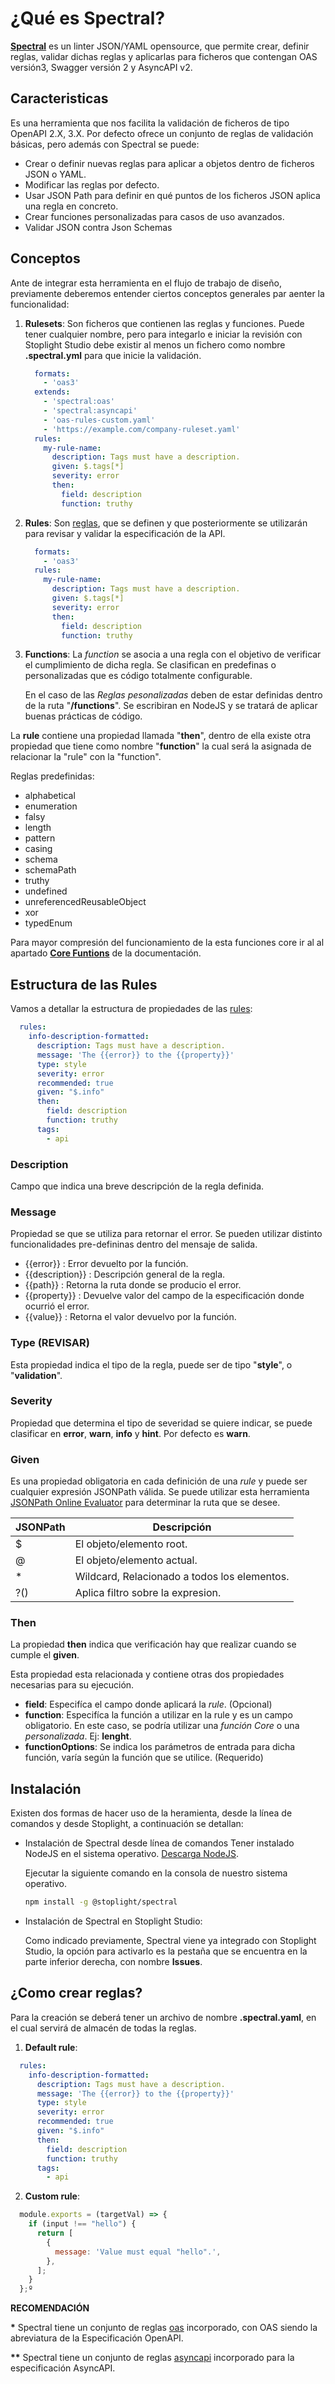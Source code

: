 # ¿Qué es Spectral?

**[Spectral](https://stoplight.io/open-source/spectral)** es un linter JSON/YAML opensource, que permite crear, definir reglas, validar dichas reglas y aplicarlas para ficheros que contengan OAS versión3, Swagger versión 2 y AsyncAPI v2.

## Caracteristicas
Es una herramienta que nos facilita la validación de ficheros de tipo OpenAPI 2.X, 3.X. Por defecto ofrece un conjunto de reglas de validación básicas, pero además con Spectral se puede:

- Crear o definir nuevas reglas para aplicar a objetos dentro de ficheros JSON o YAML.
- Modificar las reglas por defecto.
- Usar JSON Path para definir en qué puntos de los ficheros JSON aplica una regla en concreto.
- Crear funciones personalizadas para casos de uso avanzados.
- Validar JSON contra Json Schemas

## Conceptos

Ante de integrar esta herramienta en el flujo de trabajo de diseño, previamente deberemos entender ciertos conceptos generales par aenter la funcionalidad: 

1. **Rulesets**: Son ficheros que contienen las reglas y funciones. Puede tener cualquier nombre, pero para integarlo e iniciar la revisión con Stoplight Studio debe existir al menos un fichero como nombre **.spectral.yml** para que inicie la validación.

    ```yaml
      formats: 
        - 'oas3'
      extends: 
        - 'spectral:oas'
        - 'spectral:asyncapi'
        - 'oas-rules-custom.yaml'
        - 'https://example.com/company-ruleset.yaml'
      rules:
        my-rule-name:
          description: Tags must have a description.
          given: $.tags[*]
          severity: error
          then:
            field: description
            function: truthy
    ```

2. **Rules**: Son [reglas](https://meta.stoplight.io/docs/spectral/01baf06bdd05a-rulesets), que se definen y que posteriormente se utilizarán para revisar y validar la especificación de la API.

    ```yaml
      formats: 
        - 'oas3'
      rules:
        my-rule-name:
          description: Tags must have a description.
          given: $.tags[*]
          severity: error
          then:
            field: description
            function: truthy
    ```

3. **Functions**: La *function* se asocia a una regla con el objetivo de verificar el cumplimiento de dicha regla. Se clasifican en predefinas o personalizadas que es código totalmente configurable. 

    En el caso de las *Reglas pesonalizadas* deben de estar definidas dentro de la ruta "**/functions**". Se escribiran en NodeJS y se tratará de aplicar buenas prácticas de código.


La **rule** contiene una propiedad llamada "**then**", dentro de ella existe otra propiedad que tiene como nombre "**function**" la cual será la asignada de relacionar la "rule" con la "function".

  Reglas predefinidas:
   - alphabetical
   - enumeration
   - falsy
   - length
   - pattern
   - casing
   - schema
   - schemaPath
   - truthy
   - undefined
   - unreferencedReusableObject
   - xor
   - typedEnum  
   
Para mayor compresión del funcionamiento de la esta funciones core ir al al apartado [**Core Funtions**](https://meta.stoplight.io/docs/spectral/docs/reference/functions.md) de  la documentación.

## Estructura de las Rules
Vamos a detallar la estructura de propiedades de las [rules](https://meta.stoplight.io/docs/spectral/e5b9616d6d50c-custom-rulesets):

```yaml
  rules:
    info-description-formatted:
      description: Tags must have a description.
      message: 'The {{error}} to the {{property}}'
      type: style
      severity: error
      recommended: true
      given: "$.info"                
      then:
        field: description
        function: truthy
      tags:
        - api
```

### Description
Campo que indica una breve descripción de la regla definida.

### Message
Propiedad se que se utiliza para retornar el error. Se pueden utilizar distinto funcionalidades pre-defininas dentro del mensaje de salida.
  -  {{error}} : Error devuelto por la función.
  -  {{description}} : Descripción general de la regla.
  -  {{path}} : Retorna la ruta donde se producio el error.
  -  {{property}} : Devuelve valor del campo de la especificación donde ocurrió el error.
  -  {{value}} : Retorna el valor devuelvo por la función.

### Type    (REVISAR)
Esta propiedad indica el tipo de la regla, puede ser de tipo "**style**", o "**validation**". 

### Severity
Propiedad que determina el tipo de severidad se quiere indicar, se puede clasificar en **error**, **warn**, **info** y **hint**. Por defecto es **warn**.

### Given
Es una propiedad obligatoria en cada definición de una *rule* y puede ser cualquier expresión JSONPath válida. Se puede utilizar esta herramienta [JSONPath Online Evaluator](https://jsonpath.com) para determinar la ruta que se desee.

| JSONPath  | Descripción                                  |
|-----------|----------------------------------------------|
| $         | El objeto/elemento root.                     |
| @         | El objeto/elemento actual.                   |
| *         | Wildcard, Relacionado a todos los elementos. |
| ?()       | Aplica filtro sobre la expresion.            |

### Then
La propiedad **then** indica que verificación hay que realizar cuando se cumple el **given**. 

Esta propiedad esta relacionada y contiene otras dos propiedades necesarias para su ejecución.
  - **field**: Especifíca el campo donde aplicará la *rule*. (Opcional)
  - **function**: Especifíca la función a utilizar en la rule y es un campo obligatorio. En este caso, se podría utilizar una *función Core* o una *personalizada*. Ej: **lenght**. 
  - **functionOptions**: Se indica los parámetros de entrada para dicha función, varía según la función que se utilice. (Requerido)


## Instalación
Existen dos formas de hacer uso de la heramienta, desde la línea de comandos y desde Stoplight, a continuación se detallan:

  - Instalación de Spectral desde línea de comandos
    Tener instalado NodeJS en el sistema operativo. [Descarga NodeJS](https://nodejs.org/es/download/).

    Ejecutar la siguiente comando en la consola de nuestro sistema operativo.    
    ```sh
    npm install -g @stoplight/spectral
    ```

  - Instalación de Spectral en Stoplight Studio:

    Como indicado previamente, Spectral viene ya integrado con Stoplight Studio, la opción para activarlo es la pestaña que se encuentra en la parte inferior derecha, con nombre **Issues**.

## ¿Como crear reglas?
Para la creación se deberá tener un archivo de nombre **.spectral.yaml**, en el cual servirá de almacén de todas la reglas.

  1. **Default rule**:

  ```yaml
    rules:
      info-description-formatted:
        description: Tags must have a description.
        message: 'The {{error}} to the {{property}}'
        type: style
        severity: error
        recommended: true
        given: "$.info"                
        then:
          field: description
          function: truthy
        tags:
          - api
  ```

  2. **Custom rule**:

  ```js
    module.exports = (targetVal) => {
      if (input !== "hello") {
        return [
          {
            message: 'Value must equal "hello".',
          },
        ];
      }
    };º
  ```


**RECOMENDACIÓN** 

**\*** Spectral tiene un conjunto de reglas [oas](https://meta.stoplight.io/docs/spectral/4dec24461f3af-open-api-rules) incorporado, con OAS siendo la abreviatura de la Especificación OpenAPI. 

**\*\*** Spectral tiene un conjunto de reglas [asyncapi](https://meta.stoplight.io/docs/spectral/1e63ffd0220f3-async-api-rules) incorporado para la especificación AsyncAPI. 

